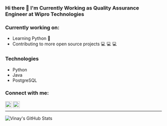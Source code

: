 ### Hi there 👋 I'm Currently Working as Quality Assurance Engineer at Wipro Technologies


### Currently working on: 
- Learning Python 🐍
- Contributing to more open source projects 💻 💻 💻

### Technologies
- Python
- Java
- PostgreSQL

### Connect with me: 
[<img align="left" alt ="Cindy's LinkedIn" width="22px" src="https://cdn.jsdelivr.net/npm/simple-icons@v3/icons/linkedin.svg"/>][linkedin]
[<img align="left" alt ="Cindy's Twitter" width="22px" src="https://cdn.jsdelivr.net/npm/simple-icons@v3/icons/twitter.svg"/>][twitter]

<br>

---

<img align="left" alt="Vinay's GitHub Stats" src="https://github-readme-stats.vercel.app/api?username=V1NAY8&show_icons=true&hide_border=true"/>


[twitter]: https://twitter.com/V1NAY8
[linkedin]: https://www.linkedin.com/in/saivinay8/
